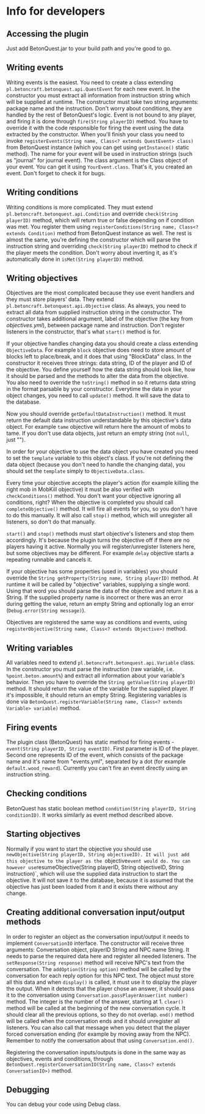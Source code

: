# Info for developers

## Accessing the plugin

Just add BetonQuest.jar to your build path and you're good to go.

## Writing events

Writing events is the easiest. You need to create a class extending `pl.betoncraft.betonquest.api.QuestEvent` for each new event. In the constructor you must extract all information from instruction string which will be supplied at runtime. The constructor must take two string arguments: package name and the instruction. Don't worry about conditions, they are handled by the rest of BetonQuest's logic. Event is not bound to any player, and firing it is done through `fire(String playerID)` method. You have to override it with the code responsible for firing the event using the data extracted by the constructor. When you'll finish your class you need to invoke `registerEvents(String name, Class<? extends QuestEvent> class)` from BetonQuest instance (which you can get using `getInstance()` static method). The name for your event will be used in instruction strings (such as "journal" for journal event). The class argument is the Class object of your event. You can get it using `YourEvent.class`. That's it, you created an event. Don't forget to check it for bugs.

## Writing conditions

Writing conditions is more complicated. They must extend `pl.betoncraft.betonquest.api.Condition` and override `check(String playerID)` method, which will return true or false depending on if condition was met. You register them using `registerConditions(String name, Class<? extends Condition)` method from BetonQuest instance as well. The rest is almost the same, you're defining the constructor which will parse the instruction string and overriding `check(String playerID)` method to check if the player meets the condition. Don't worry about inverting it, as it's automatically done in `isMet(String playerID)` method.

## Writing objectives

Objectives are the most complicated because they use event handlers and they must store players' data. They extend `pl.betoncraft.betonquest.api.Objective` class. As always, you need to extract all data from supplied instruction string in the constructor. The constructor takes additional argument, label of the objective (the key from _objectives.yml_), between package name and instruction. Don't register listeners in the constructor, that's what `start()` method is for.

If your objective handles changing data you should create a class extending `ObjectiveData`.  For example `block` objective does need to store amount of blocks left to place/break, and it does that using "BlockData" class. In the constructor it receives three strings: data string, ID of the player and ID of the objective. You define yourself how the data string should look like, how it should be parsed and the methods to alter the data from the objective. You also need to override the `toString()` method in so it returns data string in the format parsable by your constructor. Everytime the data in your object changes, you need to call `update()` method. It will save the data to the database.

Now you should override `getDefaultDataInstruction()` method. It must return the default data instruction understandable by this objective's data object. For example `tame` objective will return here the amount of mobs to tame. If you don't use data objects, just return an empty string (not `null`, just "").

In order for your objective to use the data object you have created you need to set the `template` variable to this object's class. If you're not defining the data object (because you don't need to handle the changing data), you should set the `template` simply to `ObjectiveData.class`.

Every time your objective accepts the player's action (for example killing the right mob in MobKill objective) it must be also verified with `checkConditions()` method. You don't want your objective ignoring all conditions, right? When the objective is completed you should call `completeObjective()` method. It will fire all events for you, so you don't have to do this manually. It will also call `stop()` method, which will unregister all listeners, so don't do that manually.

`start()` and `stop()` methods must start objective's listeners and stop them accordingly. It's because the plugin turns the objective off if there are no players having it active. Normally you will register/unregister listeners here, but some objectives may be different. For example `delay` objective starts a repeating runnable and cancels it.

If your objective has some properties (used in variables) you should override the `String getProperty(String name, String playerID)` method. At runtime it will be called by "objective" variables, supplying a single word. Using that word you should parse the data of the objective and return it as a String. If the supplied property name is incorrect or there was an error during getting the value, return an empty String and optionally log an error (`Debug.error(String message)`).

Objectives are registered the same way as conditions and events, using `registerObjective(String name, Class<? extends Objective>)` method.

## Writing variables

All variables need to extend `pl.betoncraft.betonquest.api.Variable` class. In the constructor you must parse the instruction (raw variable, i.e. `%point.beton.amount%`) and extract all information about your variable's behavior. Then you have to override the `String getValue(String playerID)` method. It should return the value of the variable for the supplied player. If it's impossible, it should return an empty String. Registering variables is done via `BetonQuest.registerVariable(String name, Class<? extends Variable> variable)` method.

## Firing events

The plugin class (BetonQuest) has static method for firing events - `event(String playerID, String eventID)`. First parameter is ID of the player. Second one represents ID of the event, which consists of the package name and it's name from "events.yml", separated by a dot (for example `default.wood_reward`). Currently you can't fire an event directly using an instruction string.

## Checking conditions

BetonQuest has static boolean method `condition(String playerID, String conditionID)`. It works similarly as event method described above.

## Starting objectives

Normally if you want to start the objective you should use `newObjective(String playerID, String objectiveID). It will just add this objective to the player as the `objective` event would do. You can however use `resumeObjective(String playerID, String objectiveID, String instruction)`, which will use the supplied data instruction to start the objective. It will not save it to the database, because it is assumed that the objective has just been loaded from it and it exists there without any change.

## Creating additional conversation input/output methods

In order to register an object as the conversation input/output it needs to implement `ConversationIO` interface. The constructor will receive three arguments: Conversation object, playerID String and NPC name String. It needs to parse the required data here and register all needed listeners. The `setResponse(String response)` method will receive NPC's text from the conversation. The `addOption(String option)` method will be called by the conversation for each reply option for this NPC text. The object must store all this data and when `display()` is called, it must use it to display the player the output. When it detects that the player chose an answer, it should pass it to the conversation using `Conversation.passPlayerAnswer(int number)` method. The integer is the number of the answer, starting at 1. `clear()` method will be called at the beginning of the new conversation cycle. It should clear all the previous options, so they do not overlap. `end()` method will be called when the conversation ends and it should unregister all listeners. You can also call that message when you detect that the player forced conversation ending (for example by moving away from the NPC). Remember to notify the conversation about that using `Conversation.end()`.

Registering the conversation inputs/outputs is done in the same way as objectives, events and conditions, through `BetonQuest.registerConversationIO(String name, Class<? extends ConversationIO>)` method.

## Debugging

You can debug your code using Debug class.
